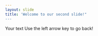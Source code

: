 ```yaml
---
layout: slide
title: 'Welcome to our second slide!"
---
```

Your text
Use the left arrow key to go back!
